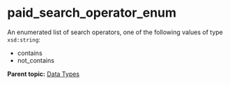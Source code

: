 # paid\_search\_operator\_enum

An enumerated list of search operators, one of the following values of type `xsd:string`:

-   contains
-   not\_contains

**Parent topic:** [Data Types](../data_types/c_datatypes.md)

